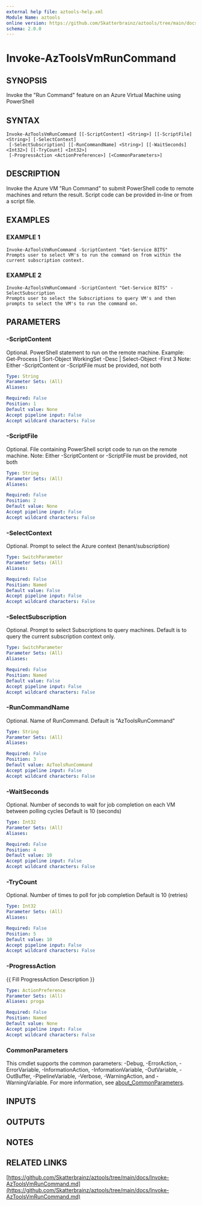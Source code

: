 ```yaml
---
external help file: aztools-help.xml
Module Name: aztools
online version: https://github.com/Skatterbrainz/aztools/tree/main/docs/Invoke-AzToolsVmRunCommand.md
schema: 2.0.0
---
```


# Invoke-AzToolsVmRunCommand

## SYNOPSIS
Invoke the "Run Command" feature on an Azure Virtual Machine using PowerShell

## SYNTAX

```
Invoke-AzToolsVmRunCommand [[-ScriptContent] <String>] [[-ScriptFile] <String>] [-SelectContext]
 [-SelectSubscription] [[-RunCommandName] <String>] [[-WaitSeconds] <Int32>] [[-TryCount] <Int32>]
 [-ProgressAction <ActionPreference>] [<CommonParameters>]
```

## DESCRIPTION
Invoke the Azure VM "Run Command" to submit PowerShell code to remote machines and
return the result.
Script code can be provided in-line or from a script file.

## EXAMPLES

### EXAMPLE 1
```
Invoke-AzToolsVmRunCommand -ScriptContent "Get-Service BITS"
Prompts user to select VM's to run the command on from within the current subscription context.
```

### EXAMPLE 2
```
Invoke-AzToolsVmRunCommand -ScriptContent "Get-Service BITS" -SelectSubscription
Prompts user to select the Subscriptions to query VM's and then prompts to select the VM's to run the command on.
```

## PARAMETERS

### -ScriptContent
Optional.
PowerShell statement to run on the remote machine.
Example: Get-Process | Sort-Object WorkingSet -Desc | Select-Object -First 3
Note: Either -ScriptContent or -ScriptFile must be provided, not both

```yaml
Type: String
Parameter Sets: (All)
Aliases:

Required: False
Position: 1
Default value: None
Accept pipeline input: False
Accept wildcard characters: False
```

### -ScriptFile
Optional.
File containing PowerShell script code to run on the remote machine.
Note: Either -ScriptContent or -ScriptFile must be provided, not both

```yaml
Type: String
Parameter Sets: (All)
Aliases:

Required: False
Position: 2
Default value: None
Accept pipeline input: False
Accept wildcard characters: False
```

### -SelectContext
Optional.
Prompt to select the Azure context (tenant/subscription)

```yaml
Type: SwitchParameter
Parameter Sets: (All)
Aliases:

Required: False
Position: Named
Default value: False
Accept pipeline input: False
Accept wildcard characters: False
```

### -SelectSubscription
Optional.
Prompt to select Subscriptions to query machines.
Default is to query the current subscription context only.

```yaml
Type: SwitchParameter
Parameter Sets: (All)
Aliases:

Required: False
Position: Named
Default value: False
Accept pipeline input: False
Accept wildcard characters: False
```

### -RunCommandName
Optional.
Name of RunCommand.
Default is "AzToolsRunCommand"

```yaml
Type: String
Parameter Sets: (All)
Aliases:

Required: False
Position: 3
Default value: AzToolsRunCommand
Accept pipeline input: False
Accept wildcard characters: False
```

### -WaitSeconds
Optional.
Number of seconds to wait for job completion on each VM between polling cycles
Default is 10 (seconds)

```yaml
Type: Int32
Parameter Sets: (All)
Aliases:

Required: False
Position: 4
Default value: 10
Accept pipeline input: False
Accept wildcard characters: False
```

### -TryCount
Optional.
Number of times to poll for job completion
Default is 10 (retries)

```yaml
Type: Int32
Parameter Sets: (All)
Aliases:

Required: False
Position: 5
Default value: 10
Accept pipeline input: False
Accept wildcard characters: False
```

### -ProgressAction
{{ Fill ProgressAction Description }}

```yaml
Type: ActionPreference
Parameter Sets: (All)
Aliases: proga

Required: False
Position: Named
Default value: None
Accept pipeline input: False
Accept wildcard characters: False
```

### CommonParameters
This cmdlet supports the common parameters: -Debug, -ErrorAction, -ErrorVariable, -InformationAction, -InformationVariable, -OutVariable, -OutBuffer, -PipelineVariable, -Verbose, -WarningAction, and -WarningVariable. For more information, see [about_CommonParameters](http://go.microsoft.com/fwlink/?LinkID=113216).

## INPUTS

## OUTPUTS

## NOTES

## RELATED LINKS

[https://github.com/Skatterbrainz/aztools/tree/main/docs/Invoke-AzToolsVmRunCommand.md](https://github.com/Skatterbrainz/aztools/tree/main/docs/Invoke-AzToolsVmRunCommand.md)

